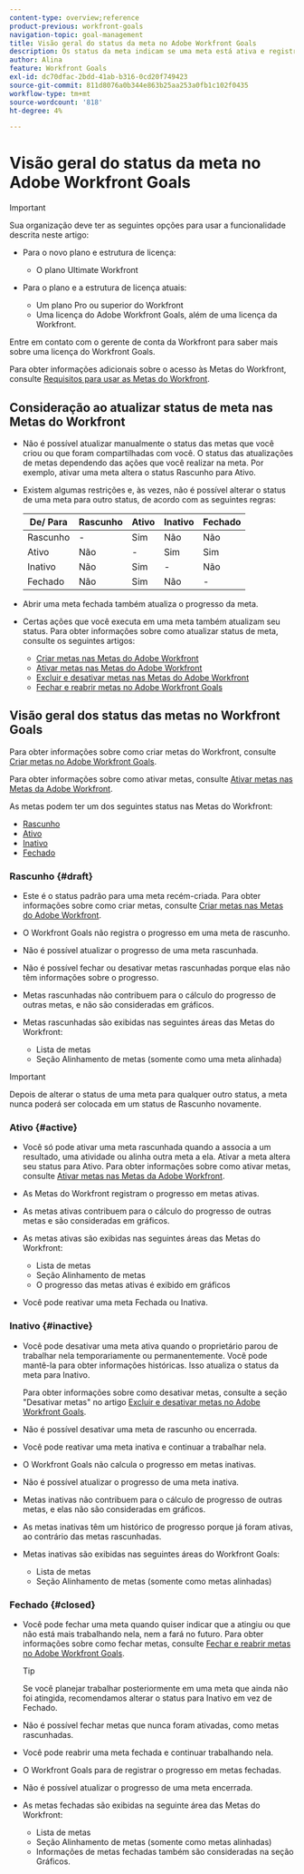 ```yaml
---
content-type: overview;reference
product-previous: workfront-goals
navigation-topic: goal-management
title: Visão geral do status da meta no Adobe Workfront Goals
description: Os status da meta indicam se uma meta está ativa e registrando progresso no momento, ou se está inativa, rascunhada ou já foi alcançada.
author: Alina
feature: Workfront Goals
exl-id: dc70dfac-2bdd-41ab-b316-0cd20f749423
source-git-commit: 811d8076a0b344e863b25aa253a0fb1c102f0435
workflow-type: tm+mt
source-wordcount: '818'
ht-degree: 4%

---
```


# Visão geral do status da meta no Adobe Workfront Goals

>[!IMPORTANT]
>
>Sua organização deve ter as seguintes opções para usar a funcionalidade descrita neste artigo:
>
>* Para o novo plano e estrutura de licença:
>
>   * O plano Ultimate Workfront
>    
>* Para o plano e a estrutura de licença atuais:
>
>   * Um plano Pro ou superior do Workfront
>   * Uma licença do Adobe Workfront Goals, além de uma licença da Workfront.
>
>Entre em contato com o gerente de conta da Workfront para saber mais sobre uma licença do Workfront Goals.
> 
>Para obter informações adicionais sobre o acesso às Metas do Workfront, consulte [Requisitos para usar as Metas do Workfront](/help/quicksilver/workfront-goals/goal-management/access-needed-for-wf-goals.md).

## Consideração ao atualizar status de meta nas Metas do Workfront

* Não é possível atualizar manualmente o status das metas que você criou ou que foram compartilhadas com você. O status das atualizações de metas dependendo das ações que você realizar na meta. Por exemplo, ativar uma meta altera o status Rascunho para Ativo.
* Existem algumas restrições e, às vezes, não é possível alterar o status de uma meta para outro status, de acordo com as seguintes regras:

  | De/ Para | Rascunho | Ativo | Inativo | Fechado |
  |---|---|---|---|---|
  | Rascunho | - | Sim | Não | Não |
  | Ativo | Não | - | Sim | Sim |
  | Inativo | Não | Sim | - | Não |
  | Fechado | Não | Sim | Não | - |

* Abrir uma meta fechada também atualiza o progresso da meta.
* Certas ações que você executa em uma meta também atualizam seu status. Para obter informações sobre como atualizar status de meta, consulte os seguintes artigos:

   * [Criar metas nas Metas do Adobe Workfront](../../workfront-goals/goal-management/create-goals.md)
   * [Ativar metas nas Metas do Adobe Workfront](../../workfront-goals/goal-management/activate-goals.md)
   * [Excluir e desativar metas nas Metas do Adobe Workfront](../../workfront-goals/goal-management/delete-and-deactivate-goals.md)
   * [Fechar e reabrir metas no Adobe Workfront Goals](../../workfront-goals/goal-management/close-and-reopen-goals.md)

## Visão geral dos status das metas no Workfront Goals

Para obter informações sobre como criar metas do Workfront, consulte [Criar metas no Adobe Workfront Goals](../../workfront-goals/goal-management/create-goals.md).

Para obter informações sobre como ativar metas, consulte [Ativar metas nas Metas da Adobe Workfront](../../workfront-goals/goal-management/activate-goals.md).

As metas podem ter um dos seguintes status nas Metas do Workfront:

* [Rascunho](#draft)
* [Ativo](#active)
* [Inativo](#inactive)
* [Fechado](#closed)

### Rascunho {#draft}

* Este é o status padrão para uma meta recém-criada. Para obter informações sobre como criar metas, consulte [Criar metas nas Metas do Adobe Workfront](../../workfront-goals/goal-management/create-goals.md).
* O Workfront Goals não registra o progresso em uma meta de rascunho.
* Não é possível atualizar o progresso de uma meta rascunhada.
* Não é possível fechar ou desativar metas rascunhadas porque elas não têm informações sobre o progresso.
* Metas rascunhadas não contribuem para o cálculo do progresso de outras metas, e não são consideradas em gráficos.
* Metas rascunhadas são exibidas nas seguintes áreas das Metas do Workfront:

   * Lista de metas
   * Seção Alinhamento de metas (somente como uma meta alinhada)


>[!IMPORTANT]
>
>Depois de alterar o status de uma meta para qualquer outro status, a meta nunca poderá ser colocada em um status de Rascunho novamente.

### Ativo {#active}

* Você só pode ativar uma meta rascunhada quando a associa a um resultado, uma atividade ou alinha outra meta a ela. Ativar a meta altera seu status para Ativo. Para obter informações sobre como ativar metas, consulte [Ativar metas nas Metas da Adobe Workfront](../../workfront-goals/goal-management/activate-goals.md).
* As Metas do Workfront registram o progresso em metas ativas.
* As metas ativas contribuem para o cálculo do progresso de outras metas e são consideradas em gráficos.
* As metas ativas são exibidas nas seguintes áreas das Metas do Workfront:

   * Lista de metas
   * Seção Alinhamento de metas
   * O progresso das metas ativas é exibido em gráficos

* Você pode reativar uma meta Fechada ou Inativa.

### Inativo {#inactive}

* Você pode desativar uma meta ativa quando o proprietário parou de trabalhar nela temporariamente ou permanentemente. Você pode mantê-la para obter informações históricas. Isso atualiza o status da meta para Inativo.

  Para obter informações sobre como desativar metas, consulte a seção &quot;Desativar metas&quot; no artigo [Excluir e desativar metas no Adobe Workfront Goals](../../workfront-goals/goal-management/delete-and-deactivate-goals.md).

* Não é possível desativar uma meta de rascunho ou encerrada.
* Você pode reativar uma meta inativa e continuar a trabalhar nela.
* O Workfront Goals não calcula o progresso em metas inativas.
* Não é possível atualizar o progresso de uma meta inativa.
* Metas inativas não contribuem para o cálculo de progresso de outras metas, e elas não são consideradas em gráficos.
* As metas inativas têm um histórico de progresso porque já foram ativas, ao contrário das metas rascunhadas.
* Metas inativas são exibidas nas seguintes áreas do Workfront Goals:

   * Lista de metas
   * Seção Alinhamento de metas (somente como metas alinhadas)

### Fechado {#closed}

* Você pode fechar uma meta quando quiser indicar que a atingiu ou que não está mais trabalhando nela, nem a fará no futuro. Para obter informações sobre como fechar metas, consulte [Fechar e reabrir metas no Adobe Workfront Goals](../../workfront-goals/goal-management/close-and-reopen-goals.md).

  >[!TIP]
  >
  >Se você planejar trabalhar posteriormente em uma meta que ainda não foi atingida, recomendamos alterar o status para Inativo em vez de Fechado.

* Não é possível fechar metas que nunca foram ativadas, como metas rascunhadas.
* Você pode reabrir uma meta fechada e continuar trabalhando nela.
* O Workfront Goals para de registrar o progresso em metas fechadas.
* Não é possível atualizar o progresso de uma meta encerrada.
* As metas fechadas são exibidas na seguinte área das Metas do Workfront:

   * Lista de metas
   * Seção Alinhamento de metas (somente como metas alinhadas)
   * Informações de metas fechadas também são consideradas na seção Gráficos.
